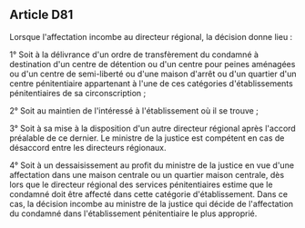 Article D81
----
Lorsque l'affectation incombe au directeur régional, la décision donne lieu :

1° Soit à la délivrance d'un ordre de transfèrement du condamné à destination
d'un centre de détention ou d'un centre pour peines aménagées ou d'un centre de
semi-liberté ou d'une maison d'arrêt ou d'un quartier d'un centre pénitentiaire
appartenant à l'une de ces catégories d'établissements pénitentiaires de sa
circonscription ;

2° Soit au maintien de l'intéressé à l'établissement où il se trouve ;

3° Soit à sa mise à la disposition d'un autre directeur régional après l'accord
préalable de ce dernier. Le ministre de la justice est compétent en cas de
désaccord entre les directeurs régionaux.

4° Soit à un dessaisissement au profit du ministre de la justice en vue d'une
affectation dans une maison centrale ou un quartier maison centrale, dès lors
que le directeur régional des services pénitentiaires estime que le condamné
doit être affecté dans cette catégorie d'établissement. Dans ce cas, la décision
incombe au ministre de la justice qui décide de l'affectation du condamné dans
l'établissement pénitentiaire le plus approprié.
